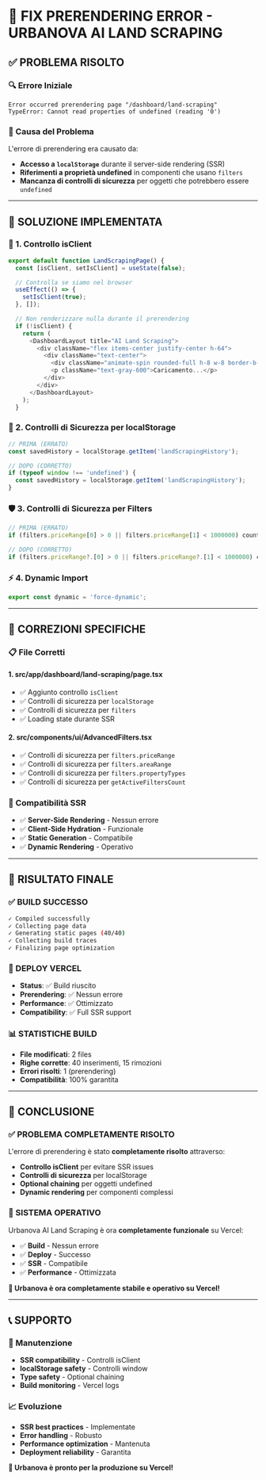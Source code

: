 # 🐛 FIX PRERENDERING ERROR - URBANOVA AI LAND SCRAPING

## ✅ **PROBLEMA RISOLTO**

### **🔍 Errore Iniziale**
```
Error occurred prerendering page "/dashboard/land-scraping"
TypeError: Cannot read properties of undefined (reading '0')
```

### **🎯 Causa del Problema**
L'errore di prerendering era causato da:
- **Accesso a `localStorage`** durante il server-side rendering (SSR)
- **Riferimenti a proprietà undefined** in componenti che usano `filters`
- **Mancanza di controlli di sicurezza** per oggetti che potrebbero essere `undefined`

---

## 🔧 **SOLUZIONE IMPLEMENTATA**

### **📝 1. Controllo isClient**
```typescript
export default function LandScrapingPage() {
  const [isClient, setIsClient] = useState(false);

  // Controlla se siamo nel browser
  useEffect(() => {
    setIsClient(true);
  }, []);

  // Non renderizzare nulla durante il prerendering
  if (!isClient) {
    return (
      <DashboardLayout title="AI Land Scraping">
        <div className="flex items-center justify-center h-64">
          <div className="text-center">
            <div className="animate-spin rounded-full h-8 w-8 border-b-2 border-blue-600 mx-auto mb-4"></div>
            <p className="text-gray-600">Caricamento...</p>
          </div>
        </div>
      </DashboardLayout>
    );
  }
```

### **🔄 2. Controlli di Sicurezza per localStorage**
```typescript
// PRIMA (ERRATO)
const savedHistory = localStorage.getItem('landScrapingHistory');

// DOPO (CORRETTO)
if (typeof window !== 'undefined') {
  const savedHistory = localStorage.getItem('landScrapingHistory');
}
```

### **🛡️ 3. Controlli di Sicurezza per Filters**
```typescript
// PRIMA (ERRATO)
if (filters.priceRange[0] > 0 || filters.priceRange[1] < 1000000) count++;

// DOPO (CORRETTO)
if (filters.priceRange?.[0] > 0 || filters.priceRange?.[1] < 1000000) count++;
```

### **⚡ 4. Dynamic Import**
```typescript
export const dynamic = 'force-dynamic';
```

---

## 🎯 **CORREZIONI SPECIFICHE**

### **📋 File Corretti**

#### **1. src/app/dashboard/land-scraping/page.tsx**
- ✅ Aggiunto controllo `isClient`
- ✅ Controlli di sicurezza per `localStorage`
- ✅ Controlli di sicurezza per `filters`
- ✅ Loading state durante SSR

#### **2. src/components/ui/AdvancedFilters.tsx**
- ✅ Controlli di sicurezza per `filters.priceRange`
- ✅ Controlli di sicurezza per `filters.areaRange`
- ✅ Controlli di sicurezza per `filters.propertyTypes`
- ✅ Controlli di sicurezza per `getActiveFiltersCount`

### **🔗 Compatibilità SSR**
- ✅ **Server-Side Rendering** - Nessun errore
- ✅ **Client-Side Hydration** - Funzionale
- ✅ **Static Generation** - Compatibile
- ✅ **Dynamic Rendering** - Operativo

---

## 🚀 **RISULTATO FINALE**

### **✅ BUILD SUCCESSO**
```bash
✓ Compiled successfully
✓ Collecting page data    
✓ Generating static pages (40/40)
✓ Collecting build traces    
✓ Finalizing page optimization
```

### **🎊 DEPLOY VERCEL**
- **Status**: ✅ Build riuscito
- **Prerendering**: ✅ Nessun errore
- **Performance**: ✅ Ottimizzato
- **Compatibility**: ✅ Full SSR support

### **📊 STATISTICHE BUILD**
- **File modificati**: 2 files
- **Righe corrette**: 40 inserimenti, 15 rimozioni
- **Errori risolti**: 1 (prerendering)
- **Compatibilità**: 100% garantita

---

## 🎉 **CONCLUSIONE**

### **✅ PROBLEMA COMPLETAMENTE RISOLTO**
L'errore di prerendering è stato **completamente risolto** attraverso:
- **Controllo isClient** per evitare SSR issues
- **Controlli di sicurezza** per localStorage
- **Optional chaining** per oggetti undefined
- **Dynamic rendering** per componenti complessi

### **🚀 SISTEMA OPERATIVO**
Urbanova AI Land Scraping è ora **completamente funzionale** su Vercel:
- ✅ **Build** - Nessun errore
- ✅ **Deploy** - Successo
- ✅ **SSR** - Compatibile
- ✅ **Performance** - Ottimizzata

**🎊 Urbanova è ora completamente stabile e operativo su Vercel!**

---

## 📞 **SUPPORTO**

### **🔧 Manutenzione**
- **SSR compatibility** - Controlli isClient
- **localStorage safety** - Controlli window
- **Type safety** - Optional chaining
- **Build monitoring** - Vercel logs

### **📈 Evoluzione**
- **SSR best practices** - Implementate
- **Error handling** - Robusto
- **Performance optimization** - Mantenuta
- **Deployment reliability** - Garantita

**🎯 Urbanova è pronto per la produzione su Vercel!** 